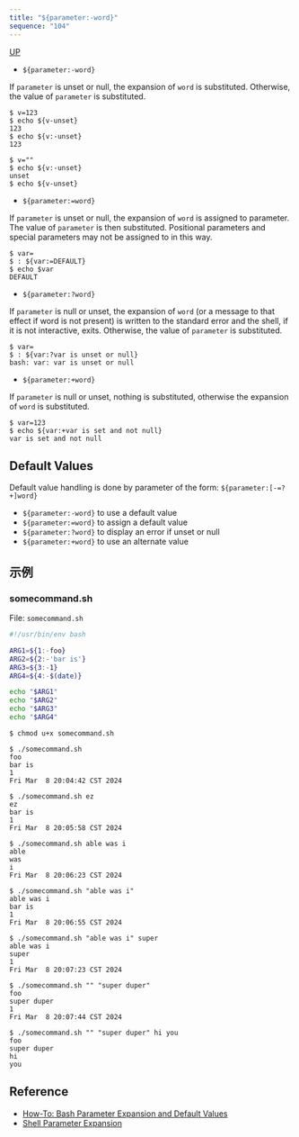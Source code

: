 ```yaml
---
title: "${parameter:-word}"
sequence: "104"
---
```


[UP](/bash.html)


- `${parameter:-word}`

If `parameter` is unset or null, the expansion of `word` is substituted.
Otherwise, the value of `parameter` is substituted.

```text
$ v=123
$ echo ${v-unset}
123
$ echo ${v:-unset}
123
```

```text
$ v=""
$ echo ${v:-unset}
unset
$ echo ${v-unset}

```

- `${parameter:=word}`

If `parameter` is unset or null, the expansion of `word` is assigned to parameter.
The value of `parameter` is then substituted.
Positional parameters and special parameters may not be assigned to in this way.

```text
$ var=
$ : ${var:=DEFAULT}
$ echo $var
DEFAULT
```

- `${parameter:?word}`

If `parameter` is null or unset, the expansion of `word`
(or a message to that effect if word is not present) is written to the standard error and the shell,
if it is not interactive, exits.
Otherwise, the value of `parameter` is substituted.

```text
$ var=
$ : ${var:?var is unset or null}
bash: var: var is unset or null
```

- `${parameter:+word}`

If `parameter` is null or unset, nothing is substituted, otherwise the expansion of `word` is substituted.

```text
$ var=123
$ echo ${var:+var is set and not null}
var is set and not null
```

## Default Values

Default value handling is done by parameter of the form: `${parameter:[-=?+]word}`

- `${parameter:-word}` to use a default value
- `${parameter:=word}` to assign a default value
- `${parameter:?word}` to display an error if unset or null
- `${parameter:+word}` to use an alternate value

## 示例

### somecommand.sh

File: `somecommand.sh`

```bash
#!/usr/bin/env bash

ARG1=${1:-foo}
ARG2=${2:-'bar is'}
ARG3=${3:-1}
ARG4=${4:-$(date)}

echo "$ARG1"
echo "$ARG2"
echo "$ARG3"
echo "$ARG4"
```

```text
$ chmod u+x somecommand.sh
```

```text
$ ./somecommand.sh
foo
bar is
1
Fri Mar  8 20:04:42 CST 2024

$ ./somecommand.sh ez
ez
bar is
1
Fri Mar  8 20:05:58 CST 2024

$ ./somecommand.sh able was i
able
was
i
Fri Mar  8 20:06:23 CST 2024

$ ./somecommand.sh "able was i"
able was i
bar is
1
Fri Mar  8 20:06:55 CST 2024

$ ./somecommand.sh "able was i" super
able was i
super
1
Fri Mar  8 20:07:23 CST 2024

$ ./somecommand.sh "" "super duper"
foo
super duper
1
Fri Mar  8 20:07:44 CST 2024

$ ./somecommand.sh "" "super duper" hi you
foo
super duper
hi
you
```

## Reference

- [How-To: Bash Parameter Expansion and Default Values](https://www.debuntu.org/how-to-bash-parameter-expansion-and-default-values/)
- [Shell Parameter Expansion](https://www.gnu.org/savannah-checkouts/gnu/bash/manual/bash.html#Shell-Parameter-Expansion)
